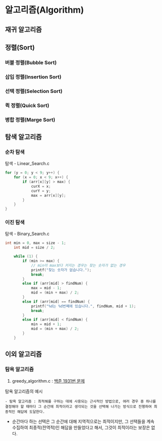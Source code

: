 # 알고리즘(Algorithm)

## 재귀 알고리즘





## 정렬(Sort)

### 버블 정렬(Bubble Sort)



### 삽입 정렬(Insertion Sort)



### 선택 정렬(Selection Sort)



### 퀵 정렬(Quick Sort)



### 병합 정렬(Marge Sort)



## 탐색 알고리즘

### 순차 탐색

탐색 - Linear_Search.c

```c
for (y = 0; y < 9; y++) {
	for (x = 0; x < 9; x++) {
		if (arr[x][y] > max) {
			curX = x;
			curY = y;
			max = arr[x][y];
		}
	}
}
```

### 이진 탐색

탐색 - Binary_Search.c

```c
int min = 0, max = size - 1;
	int mid = size / 2;

	while (1) {
		if (min >= max) {
            // min이 max보다 커지는 경우는 찾는 숫자가 없는 경우
			printf("찾는 숫자가 없습니다.");
			break;
		}
		else if (arr[mid] > findNum) {
			max = mid - 1;
			mid = (min + max) / 2;
		}
		else if (arr[mid] == findNum) {
			printf("%d는 %d번째에 있습니다.", findNum, mid + 1);
			break;
		}
		else if (arr[mid] < findNum) {
			min = mid + 1;
			mid = (min + max) / 2;
		}
	}
```



## 이외 알고리즘

### 탐욕 알고리즘

1. greedy_algorithm.c : [백준 1931번 문제](https://www.acmicpc.net/problem/1931)

탐욕 알고리즘의 예시

	- 탐욕 알고리즘 : 최적해를 구하는 데에 사용되는 근사적인 방법으로, 여러 경우 중 하나를 결정해야 할 때마다 그 순간에 최적이라고 생각되는 것을 선택해 나가는 방식으로 진행하여 최종적인 해답에 도달한다.

- 순간마다 하는 선택은 그 순간에 대해 지역적으로는 최적이지만, 그 선택들을 계속 수집하여 최종적(전역적)인 해답을 만들었다고 해서, 그것이 최적이라는 보장은 없다.